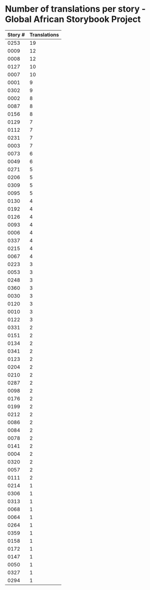 # Number of translations per story - Global African Storybook Project

Story # | Translations
------- | ------------
0253 | 19
0009 | 12
0008 | 12
0127 | 10
0007 | 10
0001 | 9
0302 | 9
0002 | 8
0087 | 8
0156 | 8
0129 | 7
0112 | 7
0231 | 7
0003 | 7
0073 | 6
0049 | 6
0271 | 5
0206 | 5
0309 | 5
0095 | 5
0130 | 4
0192 | 4
0126 | 4
0093 | 4
0006 | 4
0337 | 4
0215 | 4
0067 | 4
0223 | 3
0053 | 3
0248 | 3
0360 | 3
0030 | 3
0120 | 3
0010 | 3
0122 | 3
0331 | 2
0151 | 2
0134 | 2
0341 | 2
0123 | 2
0204 | 2
0210 | 2
0287 | 2
0098 | 2
0176 | 2
0199 | 2
0212 | 2
0086 | 2
0084 | 2
0078 | 2
0141 | 2
0004 | 2
0320 | 2
0057 | 2
0111 | 2
0214 | 1
0306 | 1
0313 | 1
0068 | 1
0064 | 1
0264 | 1
0359 | 1
0158 | 1
0172 | 1
0147 | 1
0050 | 1
0327 | 1
0294 | 1
